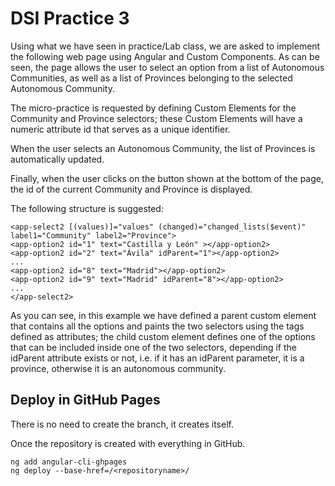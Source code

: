 # DSI Practice 3

Using what we have seen in practice/Lab class, we are asked to implement the following web page using Angular and Custom Components. As can be seen, the page allows the user to select an option from a list of Autonomous Communities, as well as a list of Provinces belonging to the selected Autonomous Community.

The micro-practice is requested by defining Custom Elements for the Community and Province selectors; these Custom Elements will have a numeric attribute id that serves as a unique identifier.

When the user selects an Autonomous Community, the list of Provinces is automatically updated.

Finally, when the user clicks on the button shown at the bottom of the page, the id of the current Community and Province is displayed.

The following structure is suggested:

```Angular
<app-select2 [(values)]="values" (changed)="changed_lists($event)" label1="Community" label2="Province">
<app-option2 id="1" text="Castilla y León" ></app-option2>
<app-option2 id="2" text="Ávila" idParent="1"></app-option2>
...
<app-option2 id="8" text="Madrid"></app-option2>
<app-option2 id="9" text="Madrid" idParent="8"></app-option2>
...
</app-select2>
```

As you can see, in this example we have defined a parent custom element that contains all the options and paints the two selectors using the tags defined as attributes; the child custom element defines one of the options that can be included inside one of the two selectors, depending if the idParent attribute exists or not, i.e. if it has an idParent parameter, it is a province, otherwise it is an autonomous community.

## Deploy in GitHub Pages

There is no need to create the branch, it creates itself.

Once the repository is created with everything in GitHub.

```terminal
ng add angular-cli-ghpages
ng deploy --base-href=/<repositoryname>/
```

